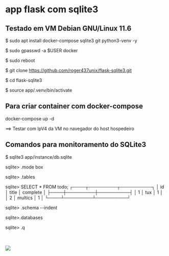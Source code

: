 # app flask com sqlite3

## Testado em VM Debian GNU/Linux 11.6

$ sudo apt install docker-compose sqlite3 git python3-venv -y

$ sudo gpasswd -a $USER docker

$ sudo reboot

$ git clone https://github.com/roger437unix/flask-sqlite3.git

$ cd flask-sqlite3

$ source app/.venv/bin/activate


## Para criar container com docker-compose

docker-compose up -d


==> Testar com IpV4 da VM no navegador do host hospedeiro


## Comandos para monitoramento do SQLite3

$ sqlite3 app/instance/db.sqlite

sqlite> .mode box

sqlite> .tables

sqlite> SELECT * FROM todo;
┌────┬─────────┬──────────┐
│ id │  title  │ complete │
├────┼─────────┼──────────┤
│ 1  │ tux     │ 1        │
│ 2  │ multics │ 1        │
└────┴─────────┴──────────┘

sqlite> .schema --indent

sqlite>.databases

sqlite> .q



<br><br><img src="https://picx.zhimg.com/v2-f2b9b6ff6320f38cf67c903cd2bffd19_720w.jpg?source=172ae18b">

